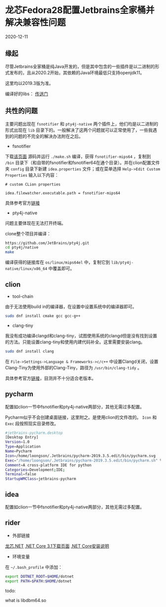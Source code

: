# 龙芯Fedora28配置Jetbrains全家桶并解决兼容性问题

2020-12-11

## 缘起

尽管Jetbrains全家桶是纯Java开发的，但是其中包含的一些插件是以二进制的形式发布的，且从2020.2开始，其依赖的Java环境最低只支持openjdk11。

这里均以2019.3版为准。

编译好的libs： [传送门](Jetbrain-libs.tar.bz2)

## 共性的问题

主要问题出现在 ``fsnotifier`` 和 ``pty4j-native`` 两个插件上，他们均是以二进制的形式出现在 ``lib`` 目录下的。一般解决了这两个问题就可以正常使用了，一些我遇到的问题的不完全的解决办法附在之后。

+ fsnotifier

下载[该页面](https://github.com/JetBrains/intellij-community/blob/master/native/fsNotifier/linux/) 源码并运行 ``./make.sh`` 编译，获得 ``fsnotifier-mips64`` ，复制到 ``/bin`` 目录下（和自带的fsnotifier和fsnotifier64在通个目录）。并在clion配置文件夹 ``config`` 目录下新建 ``idea.properties`` 文件；或在菜单选择 ``Help->Edit Custom Properties`` 输入以下内容：


```
# custom CLion properties

idea.filewatcher.executable.path = fsnotifier-mips64
```

具体参考官方[链接](https://confluence.jetbrains.com/display/IDEADEV/Compiling+File+Watcher)

+ pty4j-native

问题主要体现在无法打开终端。

clone整个项目并编译：

```sh
https://github.com/JetBrains/pty4j.git
cd pty4j/native
make
```

编译获得的链接库在 ``os/linux/mips64el`` 中，复制它到 ``lib/pty4j-native/linux/x86_64`` 中覆盖即可。


## clion

+ tool-chain

由于无法使用build in的编译器，在设置中设置系统中的编译器即可。

```sh
sudo dnf install cmake gcc gcc-g++
```

+ clang-tiny

我没有成功编译clangd和clang-tiny，试图使用系统的clangd但是没有找到设置的方法。只能设置clang-tiny和使用内建代码补全。这里需要安装clang。

```sh
sudo dnf install clang
```

在 ``File->Settings->Language & Frameworks->c/c++`` 中设置Clangd关闭，设置Clang-Tiny为使用外部的Clang-Tiny，路径为 ``/usr/bin/clang-tidy`` 。

具体参考官方[链接](https://www.jetbrains.com/help/clion/settings-languages-cpp-clangd.html)，目测并不十分适合老版本。

## pycharm

配置如clion一节中fsnotifier和pty4j-native两部分，其他无需过多配置。

Pycharm似乎不会创建桌面链接，这里附之。是使用clion的文件改的。 ``Icon`` 和 ``Exec`` 段按照现实目录修改。

```sh
#jetbrains-pycharm.desktop
[Desktop Entry]
Version=1.0
Type=Application
Name=Pycharm
Icon=/home/loongson/.Jetbrains/pycharm-2019.3.5.edit/bin/pycharm.svg
Exec="/home/loongson/.Jetbrains/pycharm-2019.3.5.edit/bin/pycharm.sh" %f
Comment=A cross-platform IDE for python
Categories=Development;IDE;
Terminal=false
StartupWMClass=jetbrains-pycharm
```

## idea

配置如clion一节中fsnotifier和pty4j-native两部分，其他无需过多配置。

## rider

+ 外部链接

[龙芯.NET](http://www.loongnix.org/index.php/Dotnet)
[.NET Core 3.1下载页面](http://www.loongnix.org/index.php/Dotnetcore31)
[.NET Core安装说明](http://www.loongnix.org/index.php/Install-dotnet-core)

+ 环境变量

在 ``~/.bash_profile`` 中添加：

```sh
export DOTNET_ROOT=$HOME/dotnet
export PATH=$PATH:$HOME/dotnet
```




todo:

what is libdbm64.so